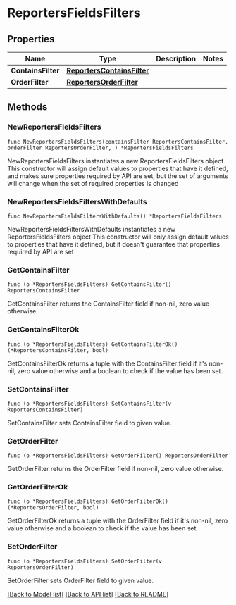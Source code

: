 # ReportersFieldsFilters

## Properties

Name | Type | Description | Notes
------------ | ------------- | ------------- | -------------
**ContainsFilter** | [**ReportersContainsFilter**](ReportersContainsFilter.md) |  | 
**OrderFilter** | [**ReportersOrderFilter**](ReportersOrderFilter.md) |  | 

## Methods

### NewReportersFieldsFilters

`func NewReportersFieldsFilters(containsFilter ReportersContainsFilter, orderFilter ReportersOrderFilter, ) *ReportersFieldsFilters`

NewReportersFieldsFilters instantiates a new ReportersFieldsFilters object
This constructor will assign default values to properties that have it defined,
and makes sure properties required by API are set, but the set of arguments
will change when the set of required properties is changed

### NewReportersFieldsFiltersWithDefaults

`func NewReportersFieldsFiltersWithDefaults() *ReportersFieldsFilters`

NewReportersFieldsFiltersWithDefaults instantiates a new ReportersFieldsFilters object
This constructor will only assign default values to properties that have it defined,
but it doesn't guarantee that properties required by API are set

### GetContainsFilter

`func (o *ReportersFieldsFilters) GetContainsFilter() ReportersContainsFilter`

GetContainsFilter returns the ContainsFilter field if non-nil, zero value otherwise.

### GetContainsFilterOk

`func (o *ReportersFieldsFilters) GetContainsFilterOk() (*ReportersContainsFilter, bool)`

GetContainsFilterOk returns a tuple with the ContainsFilter field if it's non-nil, zero value otherwise
and a boolean to check if the value has been set.

### SetContainsFilter

`func (o *ReportersFieldsFilters) SetContainsFilter(v ReportersContainsFilter)`

SetContainsFilter sets ContainsFilter field to given value.


### GetOrderFilter

`func (o *ReportersFieldsFilters) GetOrderFilter() ReportersOrderFilter`

GetOrderFilter returns the OrderFilter field if non-nil, zero value otherwise.

### GetOrderFilterOk

`func (o *ReportersFieldsFilters) GetOrderFilterOk() (*ReportersOrderFilter, bool)`

GetOrderFilterOk returns a tuple with the OrderFilter field if it's non-nil, zero value otherwise
and a boolean to check if the value has been set.

### SetOrderFilter

`func (o *ReportersFieldsFilters) SetOrderFilter(v ReportersOrderFilter)`

SetOrderFilter sets OrderFilter field to given value.



[[Back to Model list]](../README.md#documentation-for-models) [[Back to API list]](../README.md#documentation-for-api-endpoints) [[Back to README]](../README.md)


